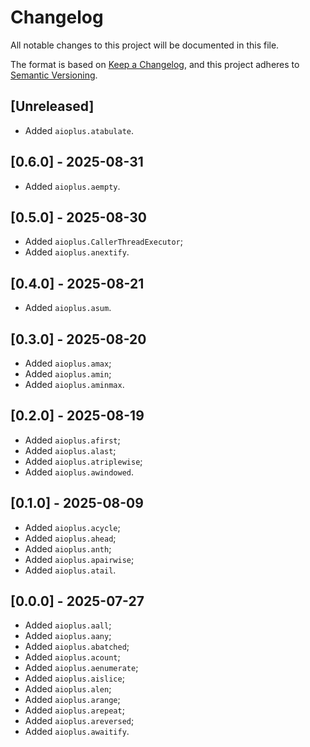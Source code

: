 # Changelog

All notable changes to this project will be documented in this file.

The format is based on [Keep a Changelog](https://keepachangelog.com/en/1.1.0/),
and this project adheres to [Semantic Versioning](https://semver.org/spec/v2.0.0.html).

## [Unreleased]

* Added `aioplus.atabulate`.

## [0.6.0] - 2025-08-31

* Added `aioplus.aempty`.

## [0.5.0] - 2025-08-30

* Added `aioplus.CallerThreadExecutor`;
* Added `aioplus.anextify`.

## [0.4.0] - 2025-08-21

* Added `aioplus.asum`.

## [0.3.0] - 2025-08-20

* Added `aioplus.amax`;
* Added `aioplus.amin`;
* Added `aioplus.aminmax`.

## [0.2.0] - 2025-08-19

* Added `aioplus.afirst`;
* Added `aioplus.alast`;
* Added `aioplus.atriplewise`;
* Added `aioplus.awindowed`.

## [0.1.0] - 2025-08-09

* Added `aioplus.acycle`;
* Added `aioplus.ahead`;
* Added `aioplus.anth`;
* Added `aioplus.apairwise`;
* Added `aioplus.atail`.

## [0.0.0] - 2025-07-27

* Added `aioplus.aall`;
* Added `aioplus.aany`;
* Added `aioplus.abatched`;
* Added `aioplus.acount`;
* Added `aioplus.aenumerate`;
* Added `aioplus.aislice`;
* Added `aioplus.alen`;
* Added `aioplus.arange`;
* Added `aioplus.arepeat`;
* Added `aioplus.areversed`;
* Added `aioplus.awaitify`.
